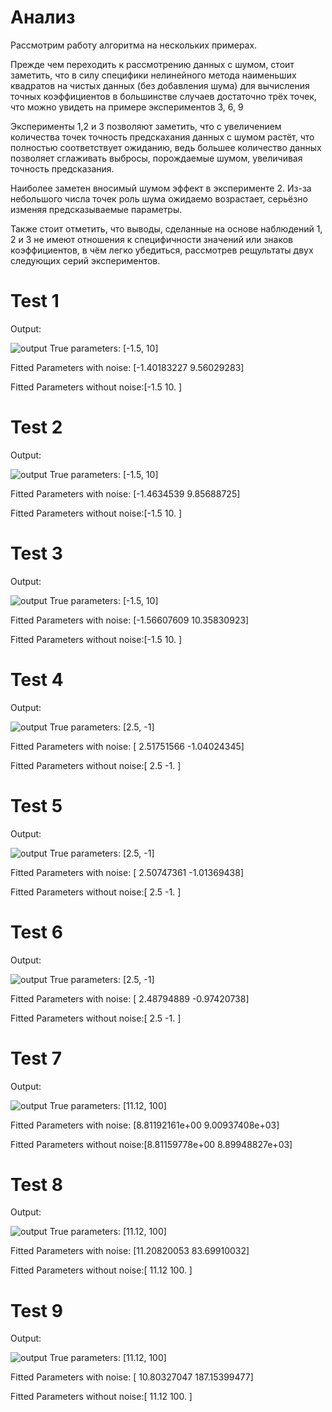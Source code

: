 
# Анализ

Рассмотрим работу алгоритма на нескольких примерах. 

Прежде чем переходить к рассмотрению данных с шумом, стоит заметить, что в силу специфики нелинейного метода наименьших квадратов на чистых данных (без добавления шума) для вычисления точных коэффициентов в большинстве случаев достаточно трёх точек, что можно увидеть на примере экспериментов 3, 6, 9

Эксперименты 1,2 и 3 позволяют заметить, что с увеличением количества точек точность предскахания данных с шумом растёт, что полностью соответствует ожиданию, ведь большее количество данных позволяет сглаживать выбросы, порождаемые шумом, увеличивая точность предсказания.

Наиболее заметен вносимый шумом эффект в эксперименте 2. Из-за небольшого числа точек роль шума ожидаемо возрастает, серьёзно изменяя предсказываемые параметры.

Также стоит отметить, что выводы, сделанные на основе наблюдений 1, 2 и 3 не имеют отношения к специфичности значений или знаков коэффициентов, в чём легко убедиться, рассмотрев рещультаты двух следующих серий экспериментов.



# Test 1
Output:

![output](output1.png)
True parameters: [-1.5, 10]

Fitted Parameters with noise: [-1.40183227  9.56029283]

Fitted Parameters without noise:[-1.5 10. ]

# Test 2
Output:

![output](output2.png)
True parameters: [-1.5, 10]

Fitted Parameters with noise: [-1.4634539   9.85688725]

Fitted Parameters without noise:[-1.5 10. ]

# Test 3
Output:

![output](output3.png)
True parameters: [-1.5, 10]

Fitted Parameters with noise: [-1.56607609 10.35830923]

Fitted Parameters without noise:[-1.5 10. ]

# Test 4
Output:

![output](output4.png)
True parameters: [2.5, -1]

Fitted Parameters with noise: [ 2.51751566 -1.04024345]

Fitted Parameters without noise:[ 2.5 -1. ]

# Test 5
Output:

![output](output5.png)
True parameters: [2.5, -1]

Fitted Parameters with noise: [ 2.50747361 -1.01369438]

Fitted Parameters without noise:[ 2.5 -1. ]

# Test 6
Output:

![output](output6.png)
True parameters: [2.5, -1]

Fitted Parameters with noise: [ 2.48794889 -0.97420738]

Fitted Parameters without noise:[ 2.5 -1. ]

# Test 7
Output:

![output](output7.png)
True parameters: [11.12, 100]

Fitted Parameters with noise: [8.81192161e+00 9.00937408e+03]

Fitted Parameters without noise:[8.81159778e+00 8.89948827e+03]

# Test 8
Output:

![output](output8.png)
True parameters: [11.12, 100]

Fitted Parameters with noise: [11.20820053 83.69910032]

Fitted Parameters without noise:[ 11.12 100.  ]

# Test 9
Output:

![output](output9.png)
True parameters: [11.12, 100]

Fitted Parameters with noise: [ 10.80327047 187.15399477]

Fitted Parameters without noise:[ 11.12 100.  ]
